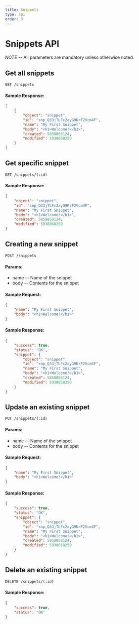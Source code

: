 ```yaml
---
title: Snippets
type: api
order: 3
---
```


# Snippets API

*NOTE* -- All parameters are mandatory unless otherwise noted.

## Get all snippets

`GET /snippets`

#### Sample Response:

```json
[
    {
        "object": "snippet",
        "id": "snp_Q33jTLFc2ayG9KrF2Vcm4F",
        "name": "My First Snippet",
        "body": "<h1>Welcome!</h1>",
        "created": 5858858124,
        "modified": 5938868250
    }
]
```

## Get specific snippet

`GET /snippets/(:id)`

#### Sample Response:

```json
{
    "object": "snippet",
    "id": "snp_Q33jTLFc2ayG9KrF2Vcm4F",
    "name": "My First Snippet",
    "body": "<h1>Welcome!</h1>",
    "created": 5858858124,
    "modified": 5938868250
}
```

## Creating a new snippet

`POST /snippets`

#### Params:

- name       -- Name of the snippet
- body       -- Contents for the snippet

#### Sample Request:

```json
{
    "name": "My First Snippet",
    "body": "<h1>Welcome!</h1>"
}
```

#### Sample Response:

```json
{
    "success": true,
    "status": "OK",
    "snippet": {
        "object": "snippet",
        "id": "snp_Q33jTLFc2ayG9KrF2Vcm4F",
        "name": "My First Snippet",
        "body": "<h1>Welcome!</h1>",
        "created": 5858858124,
        "modified": 5938868250
    }
}
```

## Update an existing snippet

`PUT /snippets/(:id)`

#### Params:

- name       -- Name of the snippet
- body       -- Contents for the snippet

#### Sample Request:

```json
{
    "name": "My First Snippet",
    "body": "<h1>Welcome!</h1>"
}
```

#### Sample Response:

```json
{
    "success": true,
    "status": "OK",
    "snippet": {
        "object": "snippet",
        "id": "snp_Q33jTLFc2ayG9KrF2Vcm4F",
        "name": "My First Snippet",
        "body": "<h1>Welcome!</h1>",
        "created": 5858858124,
        "modified": 5938868250
    }
}
```

## Delete an existing snippet

`DELETE /snippets/(:id)`

#### Sample Response:

```json
{
    "success": true,
    "status": "OK"
}
```
